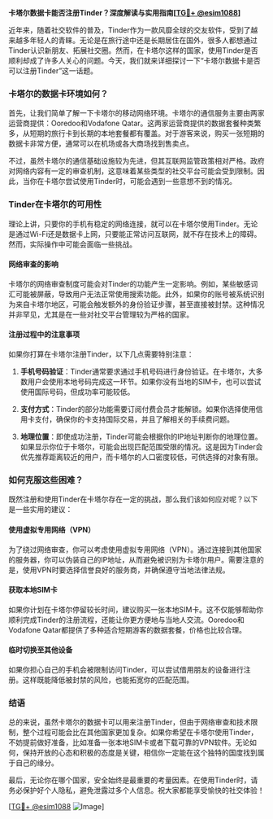 **卡塔尔数据卡能否注册Tinder？深度解读与实用指南[[TG💪+ @esim1088](https://t.me/s/esim1088)]**

近年来，随着社交软件的普及，Tinder作为一款风靡全球的交友软件，受到了越来越多年轻人的青睐。无论是在旅行途中还是长期居住在国外，很多人都想通过Tinder认识新朋友、拓展社交圈。然而，在卡塔尔这样的国家，使用Tinder是否顺利却成了许多人关心的问题。今天，我们就来详细探讨一下“卡塔尔数据卡是否可以注册Tinder”这一话题。

### 卡塔尔的数据卡环境如何？

首先，让我们简单了解一下卡塔尔的移动网络环境。卡塔尔的通信服务主要由两家运营商提供：Ooredoo和Vodafone Qatar。这两家运营商提供的数据套餐种类繁多，从短期的旅行卡到长期的本地套餐都有覆盖。对于游客来说，购买一张短期的数据卡非常方便，通常可以在机场或各大商场找到售卖点。

不过，虽然卡塔尔的通信基础设施较为先进，但其互联网监管政策相对严格。政府对网络内容有一定的审查机制，这意味着某些类型的社交平台可能会受到限制。因此，当你在卡塔尔尝试使用Tinder时，可能会遇到一些意想不到的情况。

### Tinder在卡塔尔的可用性

理论上讲，只要你的手机有稳定的网络连接，就可以在卡塔尔使用Tinder。无论是通过Wi-Fi还是数据卡上网，只要能正常访问互联网，就不存在技术上的障碍。然而，实际操作中可能会面临一些挑战。

#### 网络审查的影响

卡塔尔的网络审查制度可能会对Tinder的功能产生一定影响。例如，某些敏感词汇可能被屏蔽，导致用户无法正常使用搜索功能。此外，如果你的账号被系统识别为来自卡塔尔地区，可能会触发额外的身份验证步骤，甚至直接被封禁。这种情况并非罕见，尤其是在一些对社交平台管理较为严格的国家。

#### 注册过程中的注意事项

如果你打算在卡塔尔注册Tinder，以下几点需要特别注意：

1. **手机号码验证**：Tinder通常要求通过手机号码进行身份验证。在卡塔尔，大多数用户会使用本地号码完成这一环节。如果你没有当地的SIM卡，也可以尝试使用国际号码，但成功率可能较低。
   
2. **支付方式**：Tinder的部分功能需要订阅付费会员才能解锁。如果你选择使用信用卡支付，确保你的卡支持国际交易，并且了解相关的手续费问题。

3. **地理位置**：即使成功注册，Tinder可能会根据你的IP地址判断你的地理位置。如果显示你位于卡塔尔，可能会出现匹配范围受限的情况。这是因为Tinder会优先推荐距离较近的用户，而卡塔尔的人口密度较低，可供选择的对象有限。

### 如何克服这些困难？

既然注册和使用Tinder在卡塔尔存在一定的挑战，那么我们该如何应对呢？以下是一些实用的建议：

#### 使用虚拟专用网络（VPN）

为了绕过网络审查，你可以考虑使用虚拟专用网络（VPN）。通过连接到其他国家的服务器，你可以伪装自己的IP地址，从而避免被识别为卡塔尔用户。需要注意的是，使用VPN时要选择信誉良好的服务商，并确保遵守当地法律法规。

#### 获取本地SIM卡

如果你计划在卡塔尔停留较长时间，建议购买一张本地SIM卡。这不仅能够帮助你顺利完成Tinder的注册流程，还能让你更方便地与当地人交流。Ooredoo和Vodafone Qatar都提供了多种适合短期游客的数据套餐，价格也比较合理。

#### 临时切换至其他设备

如果你担心自己的手机会被限制访问Tinder，可以尝试借用朋友的设备进行注册。这样既能降低被封禁的风险，也能拓宽你的匹配范围。

### 结语

总的来说，虽然卡塔尔的数据卡可以用来注册Tinder，但由于网络审查和技术限制，整个过程可能会比在其他国家更加复杂。如果你希望在卡塔尔使用Tinder，不妨提前做好准备，比如准备一张本地SIM卡或者下载可靠的VPN软件。无论如何，保持开放的心态和积极的态度是关键，相信你一定能在这个独特的国度找到属于自己的缘分。

最后，无论你在哪个国家，安全始终是最重要的考量因素。在使用Tinder时，请务必保护好个人隐私，避免泄露过多个人信息。祝大家都能享受愉快的社交体验！

[[TG💪+ @esim1088](https://t.me/s/esim1088) ![Image](https://i.postimg.cc/4NQfJmqS/Snipaste-2025-05-13-00-14-12.png)]